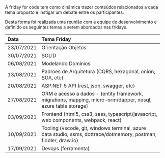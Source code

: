 ---
---

A friday for code tem como dinâmica trazer conteúdos relacionados a cada tema proposto e instigar um debate entre os participantes.

Desta forma foi realizada uma reunião com a equipe de desenvolvimento e definido os seguintes temas a serem abordados nas fridays.

| Data  | Tema Friday   |
| :------- | :-------- |
| 23/07/2021   | Orientação Objetos |
| 30/07/2021   | SOLID    |
| 06/08/2021   | Modelando Dominios    |
| 13/08/2021   | Padroes de Arquitetura (CQRS, hexagonal, onion, SOA, etc)    |
| 20/08/2021   | ASP.NET 5 API (rest, json, swagger, etc)    |
| 27/08/2021   | ORM e acesso a dados - (entity framework, migrations, mapping, micro-orm/dapper, nosql, azure table storage)      |
| 03/09/2021   | Frontend (html5, css3, sass, typescript/javascript, web components, webpack, react)    |
| 10/09/2021   | Tooling (vscode, git, windows terminal, azure data studio, ssms, dottrace/dotmemory, postman, fiddler, draw.io)    |
| 17/09/2021   | Devops (ferramenta)    |

